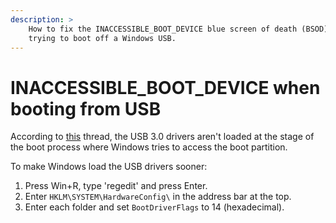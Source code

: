 ```yaml
---
description: >
    How to fix the INACCESSIBLE_BOOT_DEVICE blue screen of death (BSOD) when
    trying to boot off a Windows USB.
---
```


# INACCESSIBLE\_BOOT\_DEVICE when booting from USB

According to [this][1] thread, the USB 3.0 drivers aren't loaded at the stage
of the boot process where Windows tries to access the boot partition.

To make Windows load the USB drivers sooner:

1. Press Win+R, type 'regedit' and press Enter.
2. Enter `HKLM\SYSTEM\HardwareConfig\` in the address bar at the top.
3. Enter each folder and set `BootDriverFlags` to 14 (hexadecimal).

[1]: https://www.tenforums.com/installation-upgrade/16148-can-i-boot-windows-hdd-via-usb-inaccessible_boot_device.html
